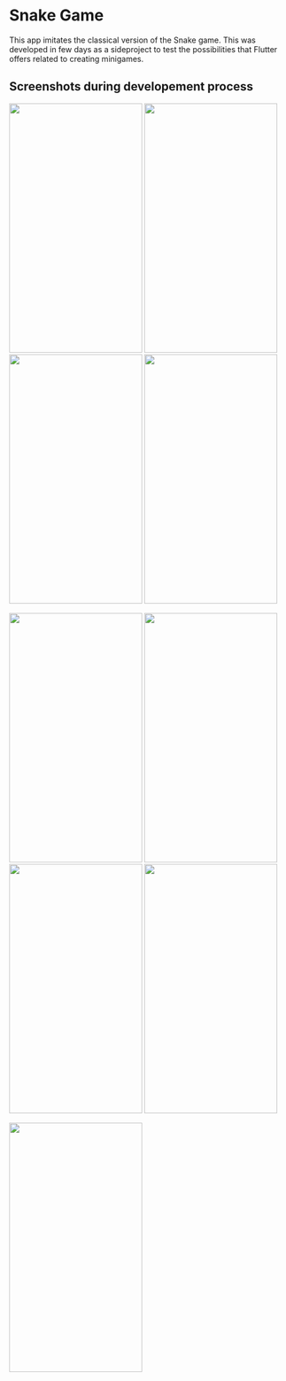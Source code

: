 # Snake Game

This app imitates the classical version of the Snake game. This was developed in few days as a sideproject to test the possibilities that Flutter offers related to creating minigames.

## Screenshots during developement process
<img src="https://user-images.githubusercontent.com/72877797/134390569-eb102b78-c6ce-4bab-953a-005cc66bfd19.png" width="240" height="450"> <img src="https://user-images.githubusercontent.com/72877797/134390776-1905c96a-63f6-4cb0-885f-ec79b3db2d83.jpeg" width="240" height="450"> <img src="https://user-images.githubusercontent.com/72877797/134390823-7dedb82e-6027-4596-a4f4-f61c9e8fcd76.jpeg" width="240" height="450"> <img src="https://user-images.githubusercontent.com/72877797/134390939-20df053f-176e-4e8a-adfe-817fbac79583.png" width="240" height="450">

<img src="https://user-images.githubusercontent.com/72877797/134391119-64527cc2-75c8-4213-be86-25d303b48762.png" width="240" height="450"> <img src="https://user-images.githubusercontent.com/72877797/134391176-7ac30a61-be81-4ff4-b9f6-65135ae9fe36.png" width="240" height="450"> <img src="https://user-images.githubusercontent.com/72877797/134391231-ba0fe8d8-9d39-422a-8f00-f255313e28a6.png" width="240" height="450"> <img src="https://user-images.githubusercontent.com/72877797/134391288-02edd11c-3b11-4990-ba37-aea025c837d4.png" width="240" height="450">

<img src="https://user-images.githubusercontent.com/72877797/134391335-12b93e02-dc2f-43aa-96b5-7213cdb22f96.png" width="240" height="450">


